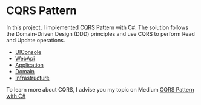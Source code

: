 # CQRS Pattern 

In this project, I implemented CQRS Pattern with C#. The solution follows the Domain-Driven Design (DDD) principles and use CQRS to perform Read and Update operations. 

* [UIConsole](./UIConsole)
* [WebApi](./WebApi)
* [Application](./Application)
* [Domain](./Domaine)
* [Infrastructure](./Infrastructure)

To learn more about CQRS, I advise you my topic on Medium
[CQRS Pattern with C#](https://medium.com/@abdelmajid.baco/understanding-dependency-injection-with-c-7da4ad9986e9)
